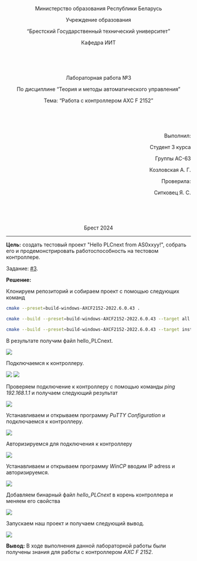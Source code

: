 ﻿<p align="center"> Министерство образования Республики Беларусь</p>
<p align="center">Учреждение образования</p>
<p align="center">“Брестский Государственный технический университет”</p>
<p align="center">Кафедра ИИТ</p>
<br><br><br>
<p align="center">Лабораторная работа №3</p>
<p align="center">По дисциплине “Теория и методы автоматического управления”</p>
<p align="center">Тема: “Работа с контроллером AXC F 2152”</p>
<br><br><br>
<p align="right">Выполнил:</p>
<p align="right">Студент 3 курса</p>
<p align="right">Группы АС-63</p>
<p align="right">Козловская А. Г.</p>
<p align="right">Проверила:</p>
<p align="right">Ситковец Я. С.</p>
<br><br><br>
<p align="center">Брест 2024</p>

---
<p> <strong>Цель:</strong> создать тестовый проект "Hello PLCnext from AS0xxyy!", собрать его и продемонстрировать работоспособность на тестовом контроллере.</p> 

Задание: [#3](../../../../tasks/task_03/readme.md).
<p> <strong>Решение:</strong> </p>
<p>Клонируем репозиторий и собираем проект с помощью следующих команд</p>

 ``` bash
cmake --preset=build-windows-AXCF2152-2022.6.0.43 .
```


 ``` bash
cmake --build --preset=build-windows-AXCF2152-2022.6.0.43 --target all .
```



 ``` bash
cmake --build --preset=build-windows-AXCF2152-2022.6.0.43 --target install .
```

<p>В результате получим файл <em></em>hello_PLCnext.</p>

![](../images/hello_PLCnext_binary.jpg)  

<p>Подключаемся к контроллеру.</p>


![](../images/connect.jpg)
![](../images/connectionIPV4.jpg)  

<p>Проверяем подключение к контроллеру с помощью команды <em>ping 192.168.1.1</em> и получаем следующий результат</p>

![](../images/check_connection.jpg)  

<p>Устанавливаем и открываем программу <em>PuTTY Configuration</em> и подключаемся к контроллеру.</p>

![](../images/putty_connect.jpg) 

<p>Авторизируемся для подключения к контроллеру</p>

![](../images/putty_login.jpg) 

<p>Устанавливаем и открываем программу <em>WinCP</em> вводим IP adress и авторизируемся.</p>

![](../images/WinSCP_login.jpg) 

<p>Добавляем бинарный файл <em>hello_PLCnext </em> в корень контроллера и меняем его свойства</p>

![](../images/WinSCP_files.jpg) 

<p>Запускаем наш проект и получаем следующий вывод.</p>

![](../images/output.jpg)

<p> <strong> Вывод:</strong> В ходе выполнения данной лабораторной работы были получены знания для работы с контроллером <em>AXC F 2152</em>.</p>
